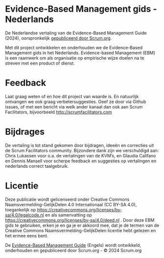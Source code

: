 # Evidence-Based Management gids - Nederlands
De Nederlandse vertaling van de Evidence-Based Management Guide (2024), oorspronkelijk [gepubliceerd door Scrum.org](https://www.scrum.org/resources/evidence-based-management-guide).

Met dit project ontwikkelen en onderhouden we de Evidence-Based Management gids in het Nederlands. Evidence-based Management (EBM) is een raamwerk om als organisatie op empirische wijze doelen na te streven met een product of dienst.

# Feedback
Laat graag weten of en hoe dit project van waarde is. En natuurlijk ontvangen we ook graag verbetersuggesties. Geef ze door via Github issues, of met een bericht via welk ander kanaal dan ook aan Scrum Facilitators, bijvoorbeeld http://scrumfacilitators.com

# Bijdrages
De vertaling is tot stand gekomen door bijdragen, ideeën en correcties uit de Scrum Facilitators community. Bijzondere dank zijn we verschuldigd aan: Chris Lukassen  voor o.a. de vertalingen van de KVM’s, en Glaudia Califano en Dennis Mansell voor scherpe feedback en suggesties op vertalingen en nederlands correct taalgebruik.

# Licentie
Deze publicatie wordt gelicenseerd onder Creative Commons Naamsvermelding-GelijkDelen 4.0 Internationaal (CC BY-SA 4.0), toegankelijk op https://creativecommons.org/licenses/by-sa/4.0/legalcode.nl en als samenvatting op https://creativecommons.org/licenses/by-sa/4.0/deed.nl . Door deze EBM gids te gebruiken, erken je en ga je er akkoord mee, dat je de termen van de Creative Commons Naamsvermelding-GelijkDelen licentie hebt gelezen en het ermee eens bent.

De [Evidence-Based Management Guide](https://www.scrum.org/resources/evidence-based-management-guide) (Engels) wordt ontwikkeld, onderhouden en gepubliceerd door Scrum.org - © 2024 Scrum.org
